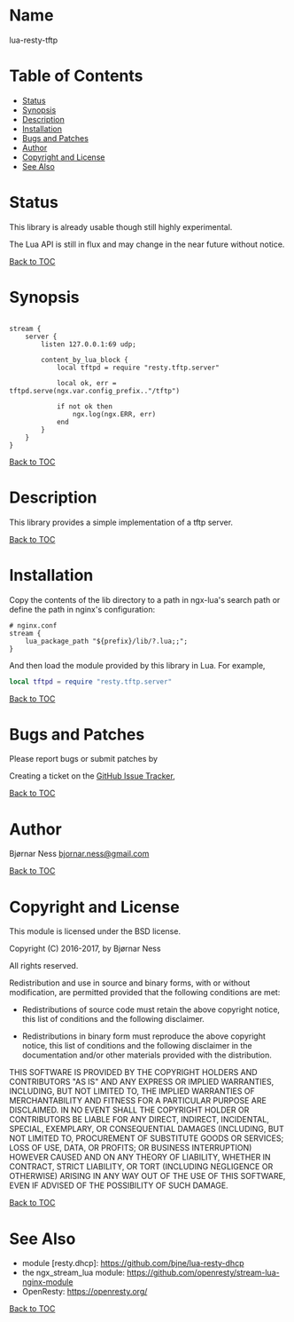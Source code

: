 Name
====

lua-resty-tftp

Table of Contents
=================

* [Status](#status)
* [Synopsis](#synopsis)
* [Description](#description)
* [Installation](#installation)
* [Bugs and Patches](#bugs-and-patches)
* [Author](#author)
* [Copyright and License](#copyright-and-license)
* [See Also](#see-also)

Status
======

This library is already usable though still highly experimental.

The Lua API is still in flux and may change in the near future without notice.

[Back to TOC](#table-of-contents)

Synopsis
========

```nginx

stream {
    server {
        listen 127.0.0.1:69 udp;

        content_by_lua_block {
            local tftpd = require "resty.tftp.server"

            local ok, err = tftpd.serve(ngx.var.config_prefix.."/tftp")

            if not ok then
                ngx.log(ngx.ERR, err)
            end
        }
    }
}
```

[Back to TOC](#table-of-contents)

Description
===========

This library provides a simple implementation of a tftp server.

[Back to TOC](#table-of-contents)

Installation
============

Copy the contents of the lib directory to a path in ngx-lua's search path or
define the path in nginx's configuration:

```nginx
# nginx.conf
stream {
    lua_package_path "${prefix}/lib/?.lua;;";
}
```

And then load the module provided by this library in Lua. For example,

```lua
local tftpd = require "resty.tftp.server"
```

[Back to TOC](#table-of-contents)

Bugs and Patches
================

Please report bugs or submit patches by

Creating a ticket on the [GitHub Issue Tracker](https://github.com/bjne/lua-resty-tftp/issues),

[Back to TOC](#table-of-contents)

Author
======

Bjørnar Ness <bjornar.ness@gmail.com>

[Back to TOC](#table-of-contents)

Copyright and License
=====================

This module is licensed under the BSD license.

Copyright (C) 2016-2017, by Bjørnar Ness

All rights reserved.

Redistribution and use in source and binary forms, with or without modification, are permitted provided that the following conditions are met:

* Redistributions of source code must retain the above copyright notice, this list of conditions and the following disclaimer.

* Redistributions in binary form must reproduce the above copyright notice, this list of conditions and the following disclaimer in the documentation and/or other materials provided with the distribution.

THIS SOFTWARE IS PROVIDED BY THE COPYRIGHT HOLDERS AND CONTRIBUTORS "AS IS" AND ANY EXPRESS OR IMPLIED WARRANTIES, INCLUDING, BUT NOT LIMITED TO, THE IMPLIED WARRANTIES OF MERCHANTABILITY AND FITNESS FOR A PARTICULAR PURPOSE ARE DISCLAIMED. IN NO EVENT SHALL THE COPYRIGHT HOLDER OR CONTRIBUTORS BE LIABLE FOR ANY DIRECT, INDIRECT, INCIDENTAL, SPECIAL, EXEMPLARY, OR CONSEQUENTIAL DAMAGES (INCLUDING, BUT NOT LIMITED TO, PROCUREMENT OF SUBSTITUTE GOODS OR SERVICES; LOSS OF USE, DATA, OR PROFITS; OR BUSINESS INTERRUPTION) HOWEVER CAUSED AND ON ANY THEORY OF LIABILITY, WHETHER IN CONTRACT, STRICT LIABILITY, OR TORT (INCLUDING NEGLIGENCE OR OTHERWISE) ARISING IN ANY WAY OUT OF THE USE OF THIS SOFTWARE, EVEN IF ADVISED OF THE POSSIBILITY OF SUCH DAMAGE.

[Back to TOC](#table-of-contents)

See Also
========
* module [resty.dhcp]: https://github.com/bjne/lua-resty-dhcp
* the ngx_stream_lua module: https://github.com/openresty/stream-lua-nginx-module
* OpenResty: https://openresty.org/

[Back to TOC](#table-of-contents)
